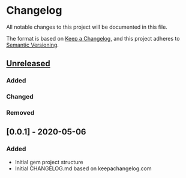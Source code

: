 # Changelog
All notable changes to this project will be documented in this file.

The format is based on [Keep a Changelog](https://keepachangelog.com/en/1.0.0/),
and this project adheres to [Semantic Versioning](https://semver.org/spec/v2.0.0.html).

## [Unreleased]
### Added

### Changed

### Removed 

## [0.0.1] - 2020-05-06
### Added
- Initial gem project structure
- Initial CHANGELOG.md based on keepachangelog.com

[Unreleased]: https://github.com/panorama-ed/scan_left/compare/v0.0.1...HEAD
[0.1.0]: https://github.com/panorama-ed/scan_left/releases/tag/v0.0.1
